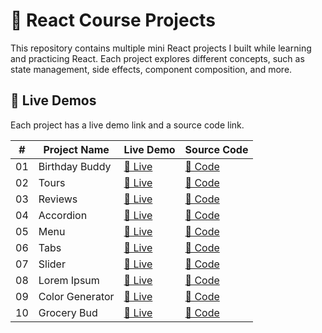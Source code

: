 # 🚀 React Course Projects

This repository contains multiple mini React projects I built while learning and practicing React. Each project explores different concepts, such as state management, side effects, component composition, and more.

## 📌 Live Demos

Each project has a live demo link and a source code link.

| #  | Project Name    |                    Live Demo                        |           Source Code            |
|----|-----------------|-----------------------------------------------------|----------------------------------|
| 01 | Birthday Buddy  | [🔗 Live](https://001-birthday-buddy.netlify.app/)  | [📂 Code](./01-birthday-buddy/)  |
| 02 | Tours           | [🔗 Live](https://002-tours-react.netlify.app/)     | [📂 Code](./02-tours/)           |
| 03 | Reviews         | [🔗 Live](https://003-reviews.netlify.app/)         | [📂 Code](./03-reviews/)         |
| 04 | Accordion       | [🔗 Live](https://004-accordion.netlify.app/)       | [📂 Code](./04-accordion/)       |
| 05 | Menu            | [🔗 Live](https://005-menu.netlify.app/)            | [📂 Code](./05-menu/)            |
| 06 | Tabs            | [🔗 Live](https://006-tabs.netlify.app/)            | [📂 Code](./06-tabs/)            |
| 07 | Slider          | [🔗 Live](https://007-slider.netlify.app/)          | [📂 Code](./07-slider/)          |
| 08 | Lorem Ipsum     | [🔗 Live](https://008-lorem-ipsum.netlify.app/)     | [📂 Code](./08-lorem-ipsum/)     |
| 09 | Color Generator | [🔗 Live](https://009-color-generator.netlify.app/) | [📂 Code](./09-color-generator/) |
| 10 | Grocery Bud     | [🔗 Live](https://010-grocery-bud.netlify.app/)     | [📂 Code](./10-grocery-bud/)     |
